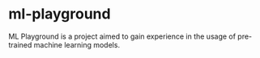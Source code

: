 # ml-playground
ML Playground is a project aimed to gain experience in the usage of pre-trained machine learning models. 
